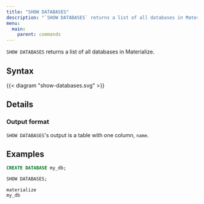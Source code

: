 ```yaml
---
title: "SHOW DATABASES"
description: "`SHOW DATABASES` returns a list of all databases in Materialize."
menu:
  main:
    parent: commands
---
```


`SHOW DATABASES` returns a list of all databases in Materialize.

## Syntax

{{< diagram "show-databases.svg" >}}

## Details

### Output format

`SHOW DATABASES`'s output is a table with one column, `name`.

## Examples

```sql
CREATE DATABASE my_db;
```
```sql
SHOW DATABASES;
```
```nofmt
materialize
my_db
```
